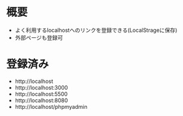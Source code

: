 # 概要
- よく利用するlocalhostへのリンクを登録できる(LocalStrageに保存)
- 外部ページも登録可

# 登録済み
- http://localhost
- http://localhost:3000
- http://localhost:5500
- http://localhost:8080
- http://localhost/phpmyadmin
